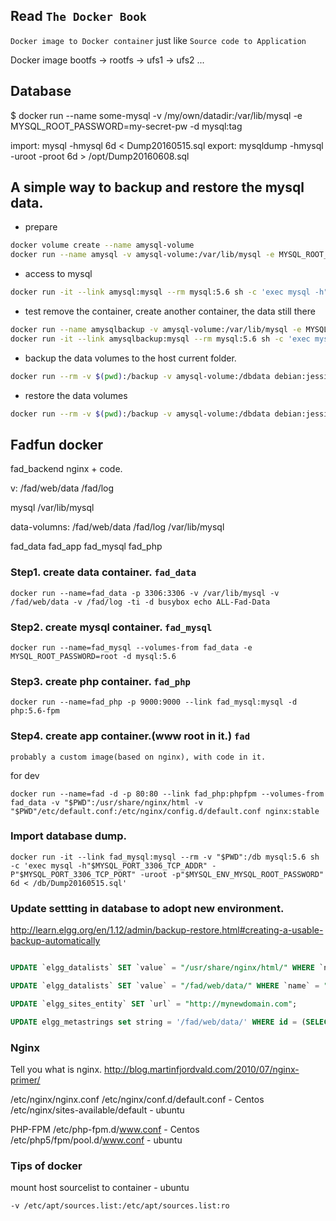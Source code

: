 ## Read `The Docker Book`
`Docker image to Docker container` just like `Source code to Application`

Docker image
bootfs -> rootfs -> ufs1 -> ufs2 ...

## Database 
$ docker run --name some-mysql -v /my/own/datadir:/var/lib/mysql -e MYSQL_ROOT_PASSWORD=my-secret-pw -d mysql:tag

import: mysql -hmysql 6d < Dump20160515.sql
export: mysqldump -hmysql -uroot -proot 6d > /opt/Dump20160608.sql

## A simple way to backup and restore the mysql data.

 - prepare
``` bash
docker volume create --name amysql-volume
docker run --name amysql -v amysql-volume:/var/lib/mysql -e MYSQL_ROOT_PASSWORD=root -d mysql:5.6
```

 - access to mysql
``` bash
docker run -it --link amysql:mysql --rm mysql:5.6 sh -c 'exec mysql -h"$MYSQL_PORT_3306_TCP_ADDR" -P"$MYSQL_PORT_3306_TCP_PORT" -uroot -p"$MYSQL_ENV_MYSQL_ROOT_PASSWORD"'
```
- test remove the container, create another container, the data still there
``` bash
docker run --name amysqlbackup -v amysql-volume:/var/lib/mysql -e MYSQL_ROOT_PASSWORD=root -d mysql:5.6
docker run -it --link amysqlbackup:mysql --rm mysql:5.6 sh -c 'exec mysql -h"$MYSQL_PORT_3306_TCP_ADDR" -P"$MYSQL_PORT_3306_TCP_PORT" -uroot -p"$MYSQL_ENV_MYSQL_ROOT_PASSWORD"'
```

- backup the data volumes to the host current folder.
``` bash
docker run --rm -v $(pwd):/backup -v amysql-volume:/dbdata debian:jessie tar cvf /backup/backup.tar /dbdata
```
- restore the data volumes
``` bash
docker run --rm -v $(pwd):/backup -v amysql-volume:/dbdata debian:jessie bash -c "cd /dbdata && tar xvf /backup/backup.tar --strip 1"
```

## Fadfun docker
fad_backend
   nginx + code.
   
   v: /fad/web/data
      /fad/log
      
mysql
   /var/lib/mysql

data-volumns:
   /fad/web/data
   /fad/log
   /var/lib/mysql
   
fad_data
fad_app
fad_mysql
fad_php

### Step1. create data container. `fad_data`
```
docker run --name=fad_data -p 3306:3306 -v /var/lib/mysql -v /fad/web/data -v /fad/log -ti -d busybox echo ALL-Fad-Data
```
### Step2. create mysql container. `fad_mysql`
```
docker run --name=fad_mysql --volumes-from fad_data -e MYSQL_ROOT_PASSWORD=root -d mysql:5.6
```
### Step3. create php container. `fad_php`
```
docker run --name=fad_php -p 9000:9000 --link fad_mysql:mysql -d php:5.6-fpm
```

### Step4. create app container.(www root in it.)  `fad`
```
probably a custom image(based on nginx), with code in it.
```
for dev
```
docker run --name=fad -d -p 80:80 --link fad_php:phpfpm --volumes-from fad_data -v "$PWD":/usr/share/nginx/html -v "$PWD"/etc/default.conf:/etc/nginx/config.d/default.conf nginx:stable
```



### Import database dump.
```
docker run -it --link fad_mysql:mysql --rm -v "$PWD":/db mysql:5.6 sh -c 'exec mysql -h"$MYSQL_PORT_3306_TCP_ADDR" -P"$MYSQL_PORT_3306_TCP_PORT" -uroot -p"$MYSQL_ENV_MYSQL_ROOT_PASSWORD" 6d < /db/Dump20160515.sql'
```

### Update settting in database to adopt new environment.

http://learn.elgg.org/en/1.12/admin/backup-restore.html#creating-a-usable-backup-automatically
``` sql

UPDATE `elgg_datalists` SET `value` = "/usr/share/nginx/html/" WHERE `name` = "path";

UPDATE `elgg_datalists` SET `value` = "/fad/web/data/" WHERE `name` = "dataroot";

UPDATE `elgg_sites_entity` SET `url` = "http://mynewdomain.com";

UPDATE elgg_metastrings set string = '/fad/web/data/' WHERE id = (SELECT value_id from elgg_metadata where name_id = (SELECT * FROM (SELECT id FROM elgg_metastrings WHERE string = 'filestore::dir_root') as ms2) LIMIT 1);

```

### Nginx

Tell you what is nginx.
http://blog.martinfjordvald.com/2010/07/nginx-primer/

/etc/nginx/nginx.conf
/etc/nginx/conf.d/default.conf     - Centos
/etc/nginx/sites-available/default - ubuntu

PHP-FPM
/etc/php-fpm.d/www.conf            - Centos
/etc/php5/fpm/pool.d/www.conf      - ubuntu

### Tips of docker
mount host sourcelist to container - ubuntu
```
-v /etc/apt/sources.list:/etc/apt/sources.list:ro
```
